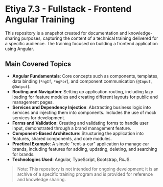 # Etiya 7.3 - Fullstack - Frontend Angular Training

This repository is a snapshot created for documentation and knowledge-sharing purposes, capturing the content of a technical training delivered for a specific audience. The training focused on building a frontend application using Angular.

## Main Covered Topics

- **Angular Fundamentals**: Core concepts such as components, templates, data binding (`*ngIf`, `*ngFor`), and component communication (`@Input`, `@Output`).
- **Routing and Navigation**: Setting up application routing, including lazy loading for feature modules and creating different layouts for public and management pages.
- **Services and Dependency Injection**: Abstracting business logic into services and injecting them into components. Includes the use of mock services for development.
- **Forms and Validation**: Creating and validating forms to handle user input, demonstrated through a brand management feature.
- **Component-Based Architecture**: Structuring the application into features, shared components, and core modules.
- **Practical Example**: A simple "rent-a-car" application to manage car brands, including features for adding, updating, deleting, and searching for brands.
- **Technologies Used**: Angular, TypeScript, Bootstrap, RxJS.

> Note: This repository is not intended for ongoing development; it is an archive of a specific training program and is provided for reference and knowledge sharing.

